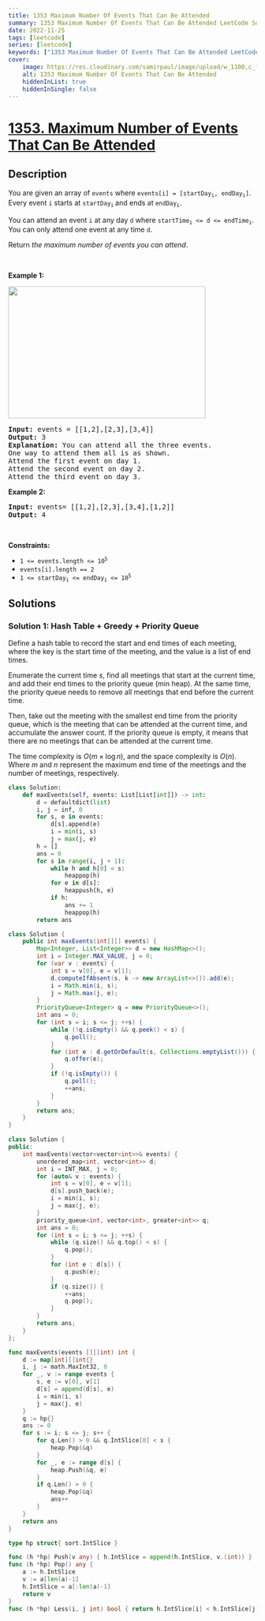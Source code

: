 ```yaml
---
title: 1353 Maximum Number Of Events That Can Be Attended
summary: 1353 Maximum Number Of Events That Can Be Attended LeetCode Solution Explained
date: 2022-11-25
tags: [leetcode]
series: [leetcode]
keywords: ["1353 Maximum Number Of Events That Can Be Attended LeetCode Solution Explained in all languages", "1353 Maximum Number Of Events That Can Be Attended", "LeetCode", "leetcode solution in Python3 C++ Java Go PHP Ruby Swift TypeScript Rust C# JavaScript C", "GeeksforGeeks", "InterviewBit", "Coding Ninjas", "HackerRank", "HackerEarth", "CodeChef", "TopCoder", "AlgoExpert", "freeCodeCamp", "Codeforces", "GitHub", "AtCoder", "Samir Paul"]
cover:
    image: https://res.cloudinary.com/samirpaul/image/upload/w_1100,c_fit,co_rgb:FFFFFF,l_text:Arial_75_bold:1353 Maximum Number Of Events That Can Be Attended - Solution Explained/problem-solving.webp
    alt: 1353 Maximum Number Of Events That Can Be Attended
    hiddenInList: true
    hiddenInSingle: false
---
```



# [1353. Maximum Number of Events That Can Be Attended](https://leetcode.com/problems/maximum-number-of-events-that-can-be-attended)


## Description

<p>You are given an array of <code>events</code> where <code>events[i] = [startDay<sub>i</sub>, endDay<sub>i</sub>]</code>. Every event <code>i</code> starts at <code>startDay<sub>i</sub></code><sub> </sub>and ends at <code>endDay<sub>i</sub></code>.</p>

<p>You can attend an event <code>i</code> at any day <code>d</code> where <code>startTime<sub>i</sub> &lt;= d &lt;= endTime<sub>i</sub></code>. You can only attend one event at any time <code>d</code>.</p>

<p>Return <em>the maximum number of events you can attend</em>.</p>

<p>&nbsp;</p>
<p><strong class="example">Example 1:</strong></p>
<img alt="" src="https://spcdn.pages.dev/leetcode/problems/1353.Maximum%20Number%20of%20Events%20That%20Can%20Be%20Attended/images/e1.png" style="width: 400px; height: 267px;" />
<pre>
<strong>Input:</strong> events = [[1,2],[2,3],[3,4]]
<strong>Output:</strong> 3
<strong>Explanation:</strong> You can attend all the three events.
One way to attend them all is as shown.
Attend the first event on day 1.
Attend the second event on day 2.
Attend the third event on day 3.
</pre>

<p><strong class="example">Example 2:</strong></p>

<pre>
<strong>Input:</strong> events= [[1,2],[2,3],[3,4],[1,2]]
<strong>Output:</strong> 4
</pre>

<p>&nbsp;</p>
<p><strong>Constraints:</strong></p>

<ul>
	<li><code>1 &lt;= events.length &lt;= 10<sup>5</sup></code></li>
	<li><code>events[i].length == 2</code></li>
	<li><code>1 &lt;= startDay<sub>i</sub> &lt;= endDay<sub>i</sub> &lt;= 10<sup>5</sup></code></li>
</ul>

## Solutions

### Solution 1: Hash Table + Greedy + Priority Queue

Define a hash table to record the start and end times of each meeting, where the key is the start time of the meeting, and the value is a list of end times.

Enumerate the current time $s$, find all meetings that start at the current time, and add their end times to the priority queue (min heap). At the same time, the priority queue needs to remove all meetings that end before the current time.

Then, take out the meeting with the smallest end time from the priority queue, which is the meeting that can be attended at the current time, and accumulate the answer count. If the priority queue is empty, it means that there are no meetings that can be attended at the current time.

The time complexity is $O(m \times \log n)$, and the space complexity is $O(n)$. Where $m$ and $n$ represent the maximum end time of the meetings and the number of meetings, respectively.

<!-- tabs:start -->

```python
class Solution:
    def maxEvents(self, events: List[List[int]]) -> int:
        d = defaultdict(list)
        i, j = inf, 0
        for s, e in events:
            d[s].append(e)
            i = min(i, s)
            j = max(j, e)
        h = []
        ans = 0
        for s in range(i, j + 1):
            while h and h[0] < s:
                heappop(h)
            for e in d[s]:
                heappush(h, e)
            if h:
                ans += 1
                heappop(h)
        return ans
```

```java
class Solution {
    public int maxEvents(int[][] events) {
        Map<Integer, List<Integer>> d = new HashMap<>();
        int i = Integer.MAX_VALUE, j = 0;
        for (var v : events) {
            int s = v[0], e = v[1];
            d.computeIfAbsent(s, k -> new ArrayList<>()).add(e);
            i = Math.min(i, s);
            j = Math.max(j, e);
        }
        PriorityQueue<Integer> q = new PriorityQueue<>();
        int ans = 0;
        for (int s = i; s <= j; ++s) {
            while (!q.isEmpty() && q.peek() < s) {
                q.poll();
            }
            for (int e : d.getOrDefault(s, Collections.emptyList())) {
                q.offer(e);
            }
            if (!q.isEmpty()) {
                q.poll();
                ++ans;
            }
        }
        return ans;
    }
}
```

```cpp
class Solution {
public:
    int maxEvents(vector<vector<int>>& events) {
        unordered_map<int, vector<int>> d;
        int i = INT_MAX, j = 0;
        for (auto& v : events) {
            int s = v[0], e = v[1];
            d[s].push_back(e);
            i = min(i, s);
            j = max(j, e);
        }
        priority_queue<int, vector<int>, greater<int>> q;
        int ans = 0;
        for (int s = i; s <= j; ++s) {
            while (q.size() && q.top() < s) {
                q.pop();
            }
            for (int e : d[s]) {
                q.push(e);
            }
            if (q.size()) {
                ++ans;
                q.pop();
            }
        }
        return ans;
    }
};
```

```go
func maxEvents(events [][]int) int {
	d := map[int][]int{}
	i, j := math.MaxInt32, 0
	for _, v := range events {
		s, e := v[0], v[1]
		d[s] = append(d[s], e)
		i = min(i, s)
		j = max(j, e)
	}
	q := hp{}
	ans := 0
	for s := i; s <= j; s++ {
		for q.Len() > 0 && q.IntSlice[0] < s {
			heap.Pop(&q)
		}
		for _, e := range d[s] {
			heap.Push(&q, e)
		}
		if q.Len() > 0 {
			heap.Pop(&q)
			ans++
		}
	}
	return ans
}

type hp struct{ sort.IntSlice }

func (h *hp) Push(v any) { h.IntSlice = append(h.IntSlice, v.(int)) }
func (h *hp) Pop() any {
	a := h.IntSlice
	v := a[len(a)-1]
	h.IntSlice = a[:len(a)-1]
	return v
}
func (h *hp) Less(i, j int) bool { return h.IntSlice[i] < h.IntSlice[j] }
```

<!-- tabs:end -->

<!-- end -->
